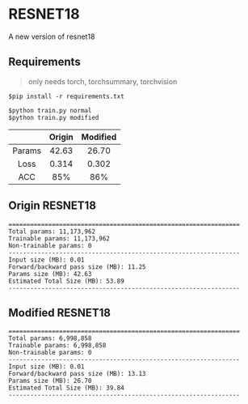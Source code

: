 # RESNET18
A new version of resnet18

## Requirements
> only needs torch, torchsummary, torchvision
```shell
$pip install -r requirements.txt
```

```shell
$python train.py normal
$python train.py modified
```

||Origin|Modified|
|:-:|:-:|:-:|
|Params| 42.63|26.70|
|Loss|0.314|0.302|
|ACC|85%|86%|

## Origin RESNET18
```
================================================================
Total params: 11,173,962
Trainable params: 11,173,962
Non-trainable params: 0
----------------------------------------------------------------
Input size (MB): 0.01
Forward/backward pass size (MB): 11.25
Params size (MB): 42.63
Estimated Total Size (MB): 53.89
----------------------------------------------------------------
```

## Modified RESNET18
```
================================================================
Total params: 6,998,858
Trainable params: 6,998,858
Non-trainable params: 0
----------------------------------------------------------------
Input size (MB): 0.01
Forward/backward pass size (MB): 13.13
Params size (MB): 26.70
Estimated Total Size (MB): 39.84
----------------------------------------------------------------
```
